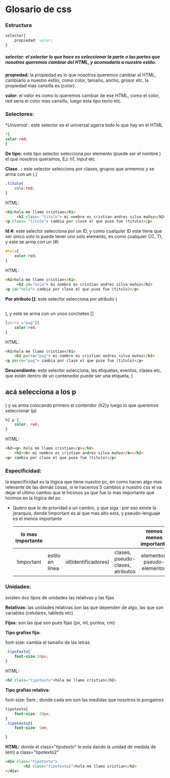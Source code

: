 # Glosario de css

### **Estructura** 

```css
selector{
    propiedad: valor;
}
```

##### **selector:** el selector lo que hace es seleccionar la parte o las partes que  nosotros queremos cambiar del HTML, y acomodarlo a nuestro estilo. 

**propiedad:** la propiedad es lo que nosotros queremos cambiar al HTML, cambiarlo a nuestro estilo, como color, tamaño, ancho, grosor etc, la propiedad mas cansilla es (color).

**valor:**  el valor es como lo queremos cambiar de ese HTML, como el color, red seria el color mas cansillo, luego esta tipo texto etc.

   

### Selectores:

**Universal *:** este selector es el universal agarra todo lo que hay en el HTML

```css
*{
color:red; 
}
```

**De tipo:** este tipo selector selecciona por elemento (puede ser el nombre ) el que nosotros queramos, EJ: h1, input etc

**Clase . :** este selector selecciona por clases, grupos que armemos y se arma con un (.)

```css
.titulo{
    colo:red;
}
```

  HTML:

```html
<h1>hola me llamo cristian</h1>
     <h2 class= "titulo"> mi nombre es cristian andres silva muñoz</h2>
<p class= "titulo"> cambia por clase el que puse fue (titulo)</p>
```

**Id #:** este selector selecciona por un ID, y como cualquier ID este tiene que ser único solo lo puede tener uno solo elemento, es como cualquier CC, TI, y este se arma con un (#)

```css
#hola{
    color:red;
}
```

 HTML:

```html
<h1>hola me llamo cristian</h1>
     <h2 id="hola"> mi nombre es cristian andres silva muñoz</h2>
<p id="hola"> cambia por clase el que puse fue (titulo)</p>
```

**Por atributo []:** este selector selecciona por atributo (<h2 perro= "pug"> </h2>),  y este se arma con un unos corchetes []

```css
[perro ="pug"]{
    color:red;
}
```

HTML:

```html
<h1>hola me llamo cristian</h1>
    <h2 perro="pug"> mi nombre es cristian andres silva muñoz</h2>
<p perro="pug"> cambia por clase el que puse fue (titulo)</p>
```

**Descendiente:** este selector selecciona, las etiquetas, eventos, clases etc, que estén dentro de un contenedor puede ser una etiqueta,  (<h2> <p> acá selecciona a los p  </p> </h2>) y se arma colocando primero el contendor (h2)y luego lo que queremos seleccionar (p) 

```css
h2 p {
    color: red;
}
```

HTML:

```html
<h2><p> hola me llamo cristian</p></h2>
    <h2><b> mi nombre es cristian andres silva muñoz</b></h2>
<p> cambia por clase el que puse fue (titulo)</p>
```

### **Especificidad:** 

la especificidad es la lógica que tiene nuestro pc, en como hacen algo mas relevante de las demás cosas, si le hacemos 5 cambios a nuestro css el va dejar el ultimo cambio que le hicimos ya que fue lo mas importante que hicimos en la lógica del pc

- Quiero que le de prioridad a un cambio, y que siga : por eso existe la jerarquía, donde !important es al que mas alto esta, y pseudo-lenguaje es el menos importante      

  | lo mas importante |                 |                     |                                  |   menos menos importante    |
  | :---------------: | --------------- | ------------------- | -------------------------------- | :-------------------------: |
  |    !important     | estilo en línea | id(identificadores) | clases, pseudo-clases, atributos | elementos, pseudo-elementos |

  

### **Unidades:**

existen dos tipos de unidades las relativas y las fijas  

**Relativas:** las unidades relativas son las que dependen de algo, las que son variables (celulares, tableds etc)

**Fijas:** son las que son pues fijas (px, ml, puntos, cm) 

**Tipo grafías fija:** 

font-size: cambia el tamaño de las letras 

```css
.tipotexto{
    font-size:50px;
}
```

HTML:

```html
<h2 class="tipotexto">hola me llamo cristian</h2>
```

 

**Tipo grafías relativa:** 

font-size: 5em ; donde cada em son las medidas que nosotros le pongamos 

```css
tipotexto{
    font-size: 20px;
}
.tipotexto2{
    font-size: 5em;

}
```

**HTML:** donde el  class="tipotexto" le esta dando la unidad de medida de (em) a class="tipotexto2" 

```html
<div class="tipotexto">
        <h2 class="tipotexto2">hola me llamo cristian</h2>
</div>
```


